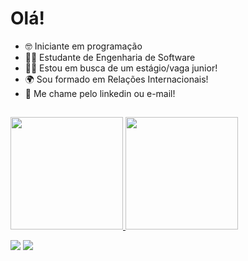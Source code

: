 # Olá!
- 🤓 Iniciante em programação
- 👨‍🎓 Estudante de Engenharia de Software  
- 🙇‍♂️ Estou em busca de um estágio/vaga junior!
- 🌍 Sou formado em Relações Internacionais!   
- 👔 Me chame pelo linkedin ou e-mail!
## 
<div align="left">
  <a href="https://github.com/Gkacor">
  <img height="180em" src="https://github-readme-stats.vercel.app/api?username=Gkacor&show_icons=true&theme=prussian&include_all_commits=true&count_private=true"/>
  <img height="180em" src="https://github-readme-stats.vercel.app/api/top-langs/?username=Gkacor&langs_count=7&theme=prussian"/>

  
  
 
<div align="left"> 
 
 
  <a href = "mailto:gkacor@outlook.com"><img src="https://img.shields.io/badge/Microsoft_Outlook-0078D4?style=for-the-badge&logo=microsoft-outlook&logoColor=white" target="_blank"></a>
  <a href="https://www.linkedin.com/in/gkacor/" target="_blank"><img src="https://img.shields.io/badge/-LinkedIn-%230077B5?style=for-the-badge&logo=linkedin&logoColor=white" target="_blank"></a> 
 
  
</div>






